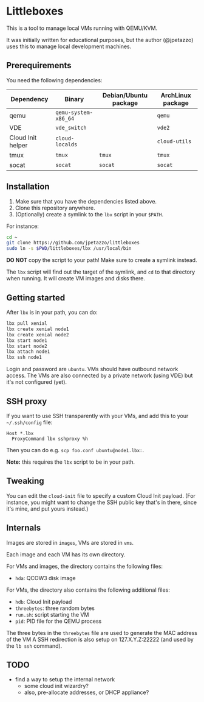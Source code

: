 # Littleboxes

This is a tool to manage local VMs running with QEMU/KVM.

It was initially written for educational purposes, but the
author (@jpetazzo) uses this to manage local development
machines.


## Prerequirements

You need the following dependencies:

| Dependency        | Binary               | Debian/Ubuntu package | ArchLinux package |
| ------------------|----------------------|-----------------------|-------------------|
| qemu              | `qemu-system-x86_64` |                       | `qemu`            |
| VDE               | `vde_switch`         |                       | `vde2`            |
| Cloud Init helper | `cloud-localds`      |                       | `cloud-utils`     |
| tmux              | `tmux`               | `tmux`                | `tmux`            |
| socat             | `socat`              | `socat`               | `socat`           |


## Installation

1. Make sure that you have the dependencies listed above.
2. Clone this repository anywhere.
3. (Optionally) create a symlink to the `lbx` script in your `$PATH`.

For instance:

```bash
cd ~
git clone https://github.com/jpetazzo/littleboxes
sudo ln -s $PWD/littleboxes/lbx /usr/local/bin
```

**DO NOT** copy the script to your path!
Make sure to create a symlink instead.

The `lbx` script will find out the target of the symlink, and `cd`
to that directory when running. It will create VM images and disks there.


## Getting started

After `lbx` is in your path, you can do:

```bash
lbx pull xenial
lbx create xenial node1
lbx create xenial node2
lbx start node1
lbx start node2
lbx attach node1
lbx ssh node1
```

Login and password are `ubuntu`. VMs should have outbound network
access. The VMs are also connected by a private network (using VDE)
but it's not configured (yet).


## SSH proxy

If you want to use SSH transparently with your VMs, 
and add this to your `~/.ssh/config` file:

```
Host *.lbx
  ProxyCommand lbx sshproxy %h
```

Then you can do e.g. `scp foo.conf ubuntu@node1.lbx:`.

**Note:** this requires the `lbx` script to be in your path.


## Tweaking

You can edit the `cloud-init` file to specify a custom
Cloud Init payload. (For instance, you might want to change
the SSH public key that's in there, since it's mine, and
put yours instead.)


## Internals

Images are stored in `images`, VMs are stored in `vms`.

Each image and each VM has its own directory.

For VMs and images, the directory contains the following files:

- `hda`: QCOW3 disk image

For VMs, the directory also contains the following additional files:

- `hdb`: Cloud Init payload 
- `threebytes`: three random bytes
- `run.sh`: script starting the VM
- `pid`: PID file for the QEMU process

The three bytes in the `threebytes` file are used to generate
the MAC address of the VM A SSH redirection is also setup on 127.X.Y.Z:22222 (and used by the `lb ssh` command).


## TODO

- find a way to setup the internal network
  - some cloud init wizardry?
  - also, pre-allocate addresses, or DHCP appliance?

